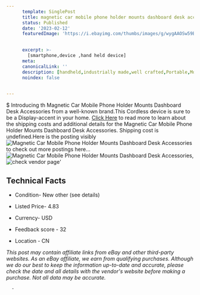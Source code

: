 ```yaml
---
      template: SinglePost
      title: magnetic car mobile phone holder mounts dashboard desk accessories
      status: Published
      date: '2023-02-12'
      featuredImage: 'https://i.ebayimg.com/thumbs/images/g/wygAAOSw59Bi8MG0/s-l225.jpg'
       

      excerpt: >-
        [smartphone,device ,hand held device]
      meta:
      canonicalLink: ''
      description: [handheld,industrially made,well crafted,Portable,Mobile,Compact,Convenient,Lightweight,Maneuverable,Man-portable,Miniature,Carriable,Hand-held,Light,Holdable,Transportable,Mobile device,Pocket-sized,On-the-go,Wireless,Cordless,Compact size,Convenient size, smartphone,device ,hand held device]
      noindex: false
      

---
```

$
      Introducing th Magnetic Car Mobile Phone Holder Mounts Dashboard Desk Accessories from a well-known brand.This Cordless device  is sure to be a Display-accent in your home. [Click Here](https://www.ebay.com/itm/304706942036?fits=Make%3AMercury&hash=item46f1f2f454%3Ag%3AwygAAOSw59Bi8MG0&mkevt=1&mkcid=1&mkrid=711-53200-19255-0&campid=%253CePNCampaignId%253E&customid=%253CreferenceId%253E&toolid=10049) to read more to learn about the shipping costs and additional details for the Magnetic Car Mobile Phone Holder Mounts Dashboard Desk Accessories. Shipping cost is undefined.Here is the posting visibly ![Magnetic Car Mobile Phone Holder Mounts Dashboard Desk Accessories](https://i.ebayimg.com/thumbs/images/g/wygAAOSw59Bi8MG0/s-l225.jpg) to check out more postings here... ![Magnetic Car Mobile Phone Holder Mounts Dashboard Desk Accessories](https://i.ebayimg.com/images/g/wygAAOSw59Bi8MG0/s-l1200.jpg), ![check vendor page](https://origin-galleryplus.ebayimg.com/ws/web/304706942036_2_0_1/225x225.jpg,https://origin-galleryplus.ebayimg.com/ws/web/304706942036_3_0_1/225x225.jpg,https://origin-galleryplus.ebayimg.com/ws/web/304706942036_4_0_1/225x225.jpg,https://origin-galleryplus.ebayimg.com/ws/web/304706942036_5_0_1/225x225.jpg,https://origin-galleryplus.ebayimg.com/ws/web/304706942036_6_0_1/225x225.jpg,https://origin-galleryplus.ebayimg.com/ws/web/304706942036_7_0_1/225x225.jpg,https://origin-galleryplus.ebayimg.com/ws/web/304706942036_8_0_1/225x225.jpg,https://origin-galleryplus.ebayimg.com/ws/web/304706942036_9_0_1/225x225.jpg,https://origin-galleryplus.ebayimg.com/ws/web/304706942036_10_0_1/225x225.jpg,https://origin-galleryplus.ebayimg.com/ws/web/304706942036_11_0_1/225x225.jpg,https://origin-galleryplus.ebayimg.com/ws/web/304706942036_12_0_1/225x225.jpg)'

      

 ## Technical Facts 



     
      

 - Condition- New other (see details) 


      

 - Listed Price- 4.83 


      

 - Currency- USD 


      

 - Feedback score - 32 


      

 - Location - CN 


      
      

 *_This post may contain affiliate links from eBay and other third-party websites. As an eBay affiliate, we earn from qualifying purchases. Although we do our best to keep the information up-to-date and accurate, please check the date and all details with the vendor's website before making a purchase. Not all data may be accurate._*




      -
